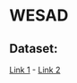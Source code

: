 # WESAD

## Dataset: 
[Link 1][dataset_link_1]   -   [Link 2][dataset_link_2]

<!-- Markdown link & img dfn's -->
[dataset_link_1]: https://uni-siegen.sciebo.de/s/pYjSgfOVs6Ntahr
[dataset_link_2]: https://www.dropbox.com/sh/j5a4wjw7cdnfko2/AADDIRw4udFTAkdGpb4xmV2Ba/dataset-wesad?dl=0&subfolder_nav_tracking=1
